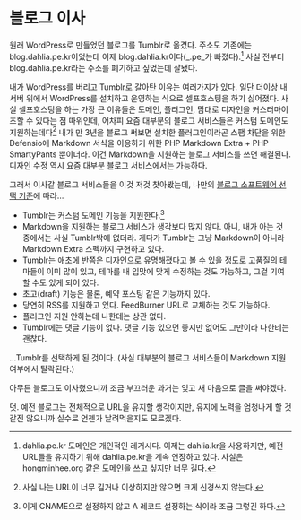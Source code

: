 블로그 이사
===========

원래 WordPress로 만들었던 블로그를 Tumblr로 옮겼다. 주소도 기존에는 blog.dahlia.pe.kr이었는데 이제 blog.dahlia.kr이다(_.pe_가 빠졌다).[^1] 사실 전부터 blog.dahlia.pe.kr라는 주소를 폐기하고 싶었는데 잘됐다.

내가 WordPress를 버리고 Tumblr로 갈아탄 이유는 여러가지가 있다. 일단 더이상 내 서버 위에서 WordPress를 설치하고 운영하는 식으로 셀프호스팅을 하기 싫어졌다. 사실 셀프호스팅을 하는 가장 큰 이유들은 도메인, 플러그인, 맘대로 디자인을 커스터마이즈할 수 있다는 점 따위인데, 어차피 요즘 대부분의 블로그 서비스들은 커스텀 도메인도 지원하는데다[^2] 내가 만 3년을 블로그 써보면 설치한 플러그인이라곤 스팸 차단을 위한 Defensio에 Markdown 서식을 이용하기 위한 PHP Markdown Extra + PHP SmartyPants 뿐이더라. 이건 Markdown을 지원하는 블로그 서비스를 쓰면 해결된다. 디자인 수정 역시 요즘 대부분 블로그 서비스에서는 가능하다.

그래서 이사갈 블로그 서비스들을 이것 저것 찾아봤는데, 나만의 [블로그 소프트웨어 선택 기준][1]에 따라…

 - Tumblr는 커스텀 도메인 기능을 지원한다.[^3]
 - Markdown을 지원하는 블로그 서비스가 생각보다 많지 않다. 아니, 내가 아는 것 중에서는 사실 Tumblr밖에 없더라. 게다가 Tumblr는 그냥 Markdown이 아니라 Markdown Extra 스펙까지 구현하고 있다.
 - Tumblr는 애초에 반쯤은 디자인으로 유명해졌다고 볼 수 있을 정도로 고품질의 테마들이 이미 많이 있고, 테마를 내 입맛에 맞게 수정하는 것도 가능하고, 그걸 기여할 수도 있게 되어 있다.
 - 초고(draft) 기능은 물론, 예약 포스팅 같은 기능까지 있다.
 - 당연히 RSS를 지원하고 있다. FeedBurner URL로 교체하는 것도 가능하다.
 - 플러그인 지원 안하는데 나한테는 상관 없다.
 - Tumblr에는 댓글 기능이 없다. 댓글 기능 있으면 좋지만 없어도 그만이라 나한테는 괜찮다.

…Tumblr를 선택하게 된 것이다. (사실 대부분의 블로그 서비스들이 Markdown 지원 여부에서 탈락된다.)

아무튼 블로그도 이사했으니까 조금 부끄러운 과거는 잊고 새 마음으로 글을 써야겠다.

덧. 예전 블로그는 전체적으로 URL을 유지할 생각이지만, 유지에 노력을 엄청나게 할 것 같진 않으니까 실수로 언젠가 날려먹을지도 모르겠다.

  [^1]: dahlia.pe.kr 도메인은 개인적인 레거시다. 이제는 dahlia.kr을 사용하지만, 예전 URL들을 유지하기 위해 dahlia.pe.kr을 계속 연장하고 있다. 사실은 hongminhee.org 같은 도메인을 쓰고 싶지만 너무 길다.

  [^2]: 사실 나는 URL이 너무 길거나 이상하지만 않으면 크게 신경쓰지 않는다.

  [^3]: 이게 CNAME으로 설정하지 않고 A 레코드 설정하는 식이라 조금 그렇긴 하다.

  [1]: http://blog.dahlia.pe.kr/articles/2008/07/22/%eb%82%b4%ea%b0%80-%eb%b8%94%eb%a1%9c%ea%b7%b8-%ec%86%8c%ed%94%84%ed%8a%b8%ec%9b%a8%ec%96%b4%ec%84%9c%eb%b9%84%ec%8a%a4%eb%a5%bc-%ea%b3%a0%eb%a5%b4%eb%8a%94-%ea%b8%b0%ec%a4%80

